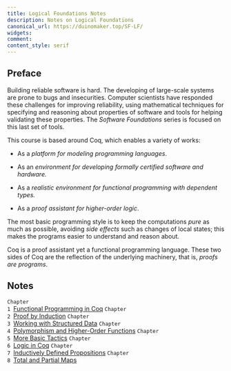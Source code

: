 ```yaml
---
title: Logical Foundations Notes
description: Notes on Logical Foundations
canonical_url: https://duinomaker.top/SF-LF/
widgets:
comment:
content_style: serif
---
```


## Preface

Building reliable software is hard. The developing of large-scale systems are prone to bugs and insecurities. Computer scientists have responded these challenges for improving reliability, using mathematical techniques for specifying and reasoning about properties of software and tools for helping validating these properties. The *Software Foundations* series is focused on this last set of tools.

This course is based around Coq, which enables a variety of works:

- As a *platform for modeling programming languages*.

- As an *environment for developing formally certified software and hardware.*

- As a *realistic environment for functional programming with dependent types.*

- As a *proof assistant for higher-order logic*.

The most basic programming style is to keep the computations *pure* as much as possible, avoiding *side effects* such as changes of local states; this makes the programs easier to understand and reason about.

Coq is a proof assistant yet a functional programming language. These two sides of Coq are the reflection of the underlying machinery, that is, *proofs are programs*.

## Notes

<code class="rigid">Chapter 1&nbsp;</code><a href="/SF-LF/notes/1/" target="_self">Functional Programming in Coq</a>
<code class="rigid">Chapter 2&nbsp;</code><a href="/SF-LF/notes/2/" target="_self">Proof by Induction</a>
<code class="rigid">Chapter 3&nbsp;</code><a href="/SF-LF/notes/3/" target="_self">Working with Structured Data</a>
<code class="rigid">Chapter 4&nbsp;</code><a href="/SF-LF/notes/4/" target="_self">Polymorphism and Higher-Order Functions</a>
<code class="rigid">Chapter 5&nbsp;</code><a href="/SF-LF/notes/5/" target="_self">More Basic Tactics</a>
<code class="rigid">Chapter 6&nbsp;</code><a href="/SF-LF/notes/6/" target="_self">Logic in Coq</a>
<code class="rigid">Chapter 7&nbsp;</code><a href="/SF-LF/notes/7/" target="_self">Inductively Defined Propositions</a>
<code class="rigid">Chapter 8&nbsp;</code><a href="/SF-LF/notes/8/" target="_self">Total and Partial Maps</a>